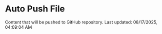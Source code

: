 # Auto Push File

Content that will be pushed to GitHub repository.
Last updated: 08/17/2025, 04:09:04 AM